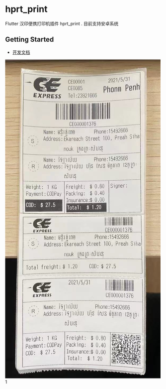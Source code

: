 # hprt_print

Flutter 汉印便携打印机插件 hprt_print . 目前支持安卓系统

## Getting Started

- [开发文档](https://www.yuque.com/bulanni00/whz2kl/fxxmql)
 
![实例图](/example/assets/icon/16.jpg)1

